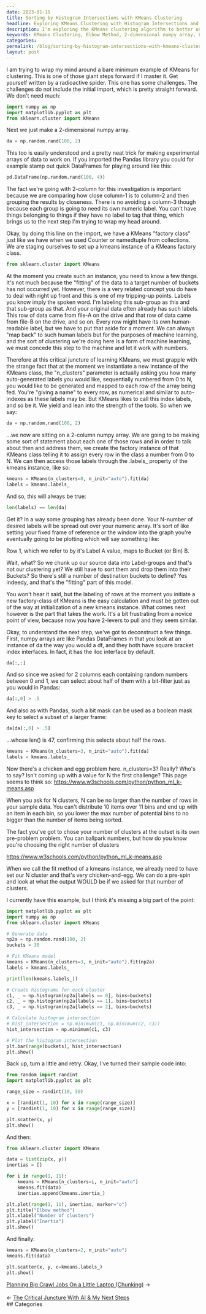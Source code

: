 ```yaml
---
date: 2023-01-15
title: Sorting by Histogram Intersections with KMeans Clustering
headline: Exploring KMeans Clustering with Histogram Intersections and the Elbow Method
description: I'm exploring the KMeans clustering algorithm to better understand how it works. To do this, I'm using the Elbow method to determine the optimal number of clusters and then using the KMeans fit method to sort the data into the chosen number of clusters. I plotted a scatter graph with x and y values, and used the kmeans.labels_ parameter to color code the points and clearly show the clusters that had been formed.
keywords: KMeans Clustering, Elbow Method, 2-dimensional numpy array, Labels, Buckets, Bin, Scatter Graph, x and y values, Color Code, Clusters, Plotting
categories: 
permalink: /blog/sorting-by-histogram-intersections-with-kmeans-clustering/
layout: post
---
```



I am trying to wrap my mind around a bare minimum example of KMeans for
clustering. This is one of those giant steps forward if I master it. Get
yourself written by a radioactive spider. This one has some challenges. The
challenges do not include the initial import, which is pretty straight forward.
We don't need much:

```python
import numpy as np
import matplotlib.pyplot as plt
from sklearn.cluster import KMeans
```

Next we just make a 2-dimensional numpy array.

```python
da = np.random.rand(100, 2)
```

This too is easily understood and a pretty neat trick for making experimental
arrays of data to work on. If you imported the Pandas library you could for
example stamp out quick DataFrames for playing around like this:

```python
pd.DataFrame(np.random.rand(100, 4))
```

The fact we're going with 2-column for this investigation is important because
we are comparing how close column-1 is to column-2 and then grouping the
results by closeness. There is no avoiding a column-3 though because each group
is going to need its own numeric label. You can't have things belonging to
things if they have no label to tag that thing, which brings us to the next
step I'm trying to wrap my head around.

Okay, by doing this line on the import, we have a KMeans "factory class" just
like we have when we used Counter or namedtuple from collections. We are
staging ourselves to set up a kmeans instance of a KMeans factory class.

```python
from sklearn.cluster import KMeans
```

At the moment you create such an instance, you need to know a few things. It's
not much because the "fitting" of the data to a target number of buckets has
not occurred yet. However, there is a very related concept you do have to deal
with right up front and this is one of my tripping-up points. Labels you know
imply the spoken word. I'm labeling this sub-group as this and that sub-group
as that. And your original data often already has such labels. This row of data
came from file-A on the drive and that row of data came from file-B on the
drive, and so on. Every row might have its own human-readable label, but we
have to put that aside for a moment. We can always "map back" to such human
labels but for the purposes of machine learning, and the sort of clustering
we're doing here is a form of machine learning, we must concede this step to
the machine and let it work with numbers.

Therefore at this critical juncture of learning KMeans, we must grapple with
the strange fact that at the moment we instantiate a new instance of the KMeans
class, the "n_clusters" parameter is actually asking you how many
auto-generated labels you would like, sequentially numbered from 0 to N, you
would like to be generated and mapped to each row of the array being fed.
You're "giving a name" to every row, as numerical and similar to auto-indexes
as these labels may be. But KMeans likes to call this index labels, and so be
it. We yield and lean into the strength of the tools. So when we say:

```python
da = np.random.rand(100, 2)
```

...we now are sitting on a 2-column numpy array. We are going to be making some
sort of statement about each one of those rows and in order to talk about then
and address them, we create the factory instance of that KMeans class telling
it to assign every row in the class a number from 0 to N. We can then access
those labels through the .labels\_ property of the kmeans instance, like so:

```python
kmeans = KMeans(n_clusters=8, n_init="auto").fit(da)
labels = kmeans.labels_
```

And so, this will always be true:

```python
len(labels) == len(da)
```

Get it? In a way some grouping has already been done. Your N-number of desired
labels will be spread out over your numeric array. It's sort of like setting
your fixed frame of reference or the window into the graph you're eventually
going to be plotting which will say something like:

Row 1, which we refer to by it's Label A value, maps to Bucket (or Bin) B.

Wait, what? So we chunk up our source data into Label-groups and that's not our
clustering yet? We still have to sort them and drop them into their Buckets? So
there's still a number of destination buckets to define? Yes indeedy, and
that's the "fitting" part of this model.

You won't hear it said, but the labeling of rows at the moment you initiate a
new factory-class of KMeans is the easy calculation and must be gotten out of
the way at initialization of a new kmeans instance. What comes next however is
the part that takes the work. It's a bit frustrating from a novice point of
view, because now you have 2-levers to pull and they seem similar.

Okay, to understand the next step, we've got to deconstruct a few things.
First, numpy arrays are like Pandas DataFrames in that you look at an instance
of da the way you would a df, and they both have square bracket index
interfaces. In fact, it has the iloc interface by default.

```python
da[:,:]
```

And so since we asked for 2 columns each containing random numbers between 0
and 1, we can select about half of them with a bit-filter just as you would in
Pandas:

```python
da[:,0] > .5
```

And also as with Pandas, such a bit mask can be used as a boolean mask key to
select a subset of a larger frame:

```python
da[da[:,0] > .5]
```

...whose len() is 47, confirming this selects about half the rows.

```python
kmeans = KMeans(n_clusters=3, n_init="auto").fit(da)
labels = kmeans.labels_
```

Now there's a chicken and egg problem here. n_clusters=3? Really? Who's to say?
Isn't coming up with a value for N the first challenge? This page seems to
think so: https://www.w3schools.com/python/python_ml_k-means.asp

When you ask for N clusters, N can be no larger than the number of rows in your
sample data. You can't distribute 10 items over 11 bins and end up with an item
in each bin, so you lower the max number of potential bins to no bigger than
the number of items being sorted.

The fact you've got to chose your number of clusters at the outset is its own
pre-problem problem. You can ballpark numbers, but how do you know you're
choosing the right number of clusters

https://www.w3schools.com/python/python_ml_k-means.asp

When we call the fit method of a kmeans instance, we already need to have set
our N cluster and that's very chicken-and-egg. We can do a pre-spin and look at
what the output WOULD be if we asked for that number of clusters.

I currently have this example, but I think it's missing a big part of the
point:

```python
import matplotlib.pyplot as plt
import numpy as np
from sklearn.cluster import KMeans

# Generate data
np2a = np.random.rand(100, 2)
buckets = 30

# Fit KMeans model
kmeans = KMeans(n_clusters=3, n_init="auto").fit(np2a)
labels = kmeans.labels_

print(len(kmeans.labels_))

# Create histograms for each cluster
c1, _ = np.histogram(np2a[labels == 0], bins=buckets)
c2, _ = np.histogram(np2a[labels == 1], bins=buckets)
c3, _ = np.histogram(np2a[labels == 2], bins=buckets)

# Calculate histogram intersection
# hist_intersection = np.minimum(c1, np.minimum(c2, c3))
hist_intersection = np.minimum(c1, c3)

# Plot the histogram intersection
plt.bar(range(buckets), hist_intersection)
plt.show()
```

Back up, turn a little and retry. Okay, I've turned their sample code into:

```python
from random import randint
import matplotlib.pyplot as plt

range_size = randint(10, 50)

x = [randint(1, 10) for x in range(range_size)]
y = [randint(1, 10) for x in range(range_size)]

plt.scatter(x, y)
plt.show()
```

And then:

```python
from sklearn.cluster import KMeans

data = list(zip(x, y))
inertias = []

for i in range(1, 11):
    kmeans = KMeans(n_clusters=i, n_init="auto")
    kmeans.fit(data)
    inertias.append(kmeans.inertia_)

plt.plot(range(1, 11), inertias, marker="o")
plt.title("Elbow method")
plt.xlabel("Number of clusters")
plt.ylabel("Inertia")
plt.show()
```

And finally:

```python
kmeans = KMeans(n_clusters=2, n_init="auto")
kmeans.fit(data)

plt.scatter(x, y, c=kmeans.labels_)
plt.show()
```


<div class="post-nav"><div class="post-nav-next"><a href="/blog/planning-big-crawl-jobs-on-a-little-laptop-chunking">Planning Big Crawl Jobs On a Little Laptop (Chunking)</a><span class="arrow">&nbsp;&rarr;</span></div> &nbsp; <div class="post-nav-prev"><span class="arrow">&larr;&nbsp;</span><a href="/blog/the-critical-juncture-with-ai-my-next-steps">The Critical Juncture With AI & My Next Steps</a></div></div>
## Categories

<ul></ul>